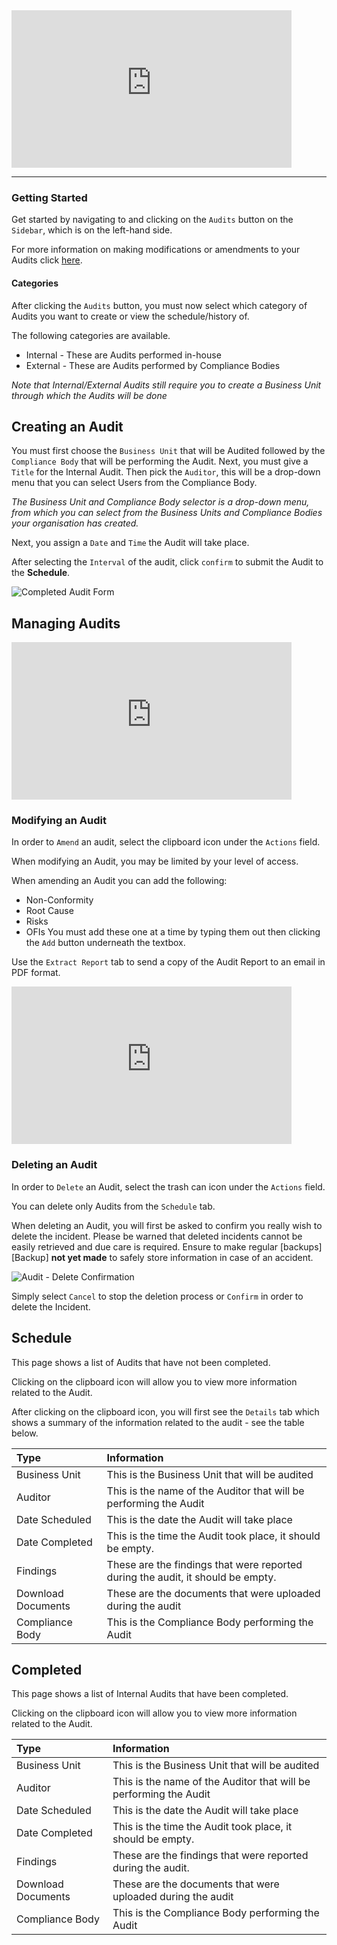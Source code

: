 <!-- <p><a target="\_blank" href='/_pdf/Audits.pdf'> 
View Flowchart
</a></p> -->

<iframe src="https://www.youtube-nocookie.com/embed/FnYaMpZ-z8E?vq=hd1080&rel=0&cc_load_policy=1&color=white" width="448" height="252" frameborder="0" allow="fullscreen" allowfullscreen></iframe>

---

### Getting Started

Get started by navigating to and clicking on the `Audits` button on the `Sidebar`, which is on the left-hand side.

For more information on making modifications or amendments to your Audits click [here][Audits].

#### Categories

After clicking the `Audits` button, you must now select which category of Audits you want to create or view the schedule/history of.

The following categories are available.

+ Internal - These are Audits performed in-house
+ External - These are Audits performed by Compliance Bodies

*Note that Internal/External Audits still require you to create a Business Unit through which the Audits will be done*

## Creating an Audit

You must first choose the `Business Unit` that will be Audited followed by the `Compliance Body` that will be performing the Audit. Next, you must give a `Title` for the Internal Audit. Then pick the `Auditor`, this will be a drop-down menu that you can select Users from the Compliance Body. 

*The Business Unit and Compliance Body selector is a drop-down menu, from which you can select from the Business Units and Compliance Bodies your organisation has created.*

Next, you assign a `Date` and `Time` the Audit will take place. 

After selecting the `Interval` of the audit, click `confirm` to submit the Audit to the **Schedule**.

<img src="/img/DocImg/General Information/Audits/Completed_Audit_Form.png" alt="Completed Audit Form" class="center"/>

## Managing Audits

<iframe src="https://www.youtube-nocookie.com/embed/2Q6LhVZNmGs?vq=hd1080&rel=0&cc_load_policy=1&color=white" width="448" height="252" frameborder="0" allow="fullscreen" allowfullscreen></iframe>

### Modifying an Audit

In order to `Amend` an audit, select the clipboard icon under the `Actions` field.

When modifying an Audit, you may be limited by your level of access.

When amending an Audit you can add the following:

+ Non-Conformity
+ Root Cause
+ Risks
+ OFIs
You must add these one at a time by typing them out then clicking the `Add` button underneath the textbox.

Use the `Extract Report` tab to send a copy of the Audit Report to an email in PDF format.

<iframe src="https://www.youtube-nocookie.com/embed/m3clG4lSCcs?vq=hd1080&rel=0&cc_load_policy=1&color=white" width="448" height="252" frameborder="0" allow="fullscreen" allowfullscreen></iframe>

### Deleting an Audit

In order to `Delete` an Audit, select the trash can icon under the `Actions` field.

You can delete only Audits from the `Schedule` tab.

When deleting an Audit, you will first be asked to confirm you really wish to delete the incident. Please be warned that deleted incidents cannot be easily retrieved and due care is required. Ensure to make regular [backups][Backup] **not yet made** to safely store information in case of an accident.

<img src="/img/DocImg/General Information/Actions/Audit_Actions/Audit_Delete_Confirmation.png" alt="Audit - Delete Confirmation" class="center"/>

Simply select `Cancel` to stop the deletion process or `Confirm` in order to delete the Incident.

## Schedule

This page shows a list of Audits that have not been completed.

Clicking on the clipboard icon will allow you to view more information related to the Audit.

After clicking on the clipboard icon, you will first see the `Details` tab which shows a summary of the information related to the audit - see the table below.

| Type 					 | Information 																|
| :--------------------- | :----------------------------------------------------------------------- |
| Business Unit 		 | This is the Business Unit that will be audited 							|
| Auditor 				 | This is the name of the Auditor that will be performing the Audit		|
| Date Scheduled 		 | This is the date the Audit will take place								|
| Date Completed		 | This is the time the Audit took place, it should be empty.				|
| Findings 				 | These are the findings that were reported during the audit, it should be empty.|
| Download Documents	 | These are the documents that were uploaded during the audit 				|
| Compliance Body 	 	 | This is the Compliance Body performing the Audit 						|

## Completed

This page shows a list of Internal Audits that have been completed.

Clicking on the clipboard icon will allow you to view more information related to the Audit.

| Type 					 | Information 																|
| :--------------------- | :----------------------------------------------------------------------- |
| Business Unit  		 | This is the Business Unit that will be audited 							|
| Auditor 				 | This is the name of the Auditor that will be performing the Audit		|
| Date Scheduled 		 | This is the date the Audit will take place								|
| Date Completed		 | This is the time the Audit took place, it should be empty.				|
| Findings 				 | These are the findings that were reported during the audit. 				|
| Download Documents	 | These are the documents that were uploaded during the audit 				|
| Compliance Body 	 	 | This is the Compliance Body performing the Audit 						|

[Audits]: #managing-audits
